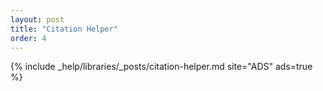```yaml
---
layout: post
title: "Citation Helper"
order: 4
---
```


{% include _help/libraries/_posts/citation-helper.md site="ADS" ads=true %}
